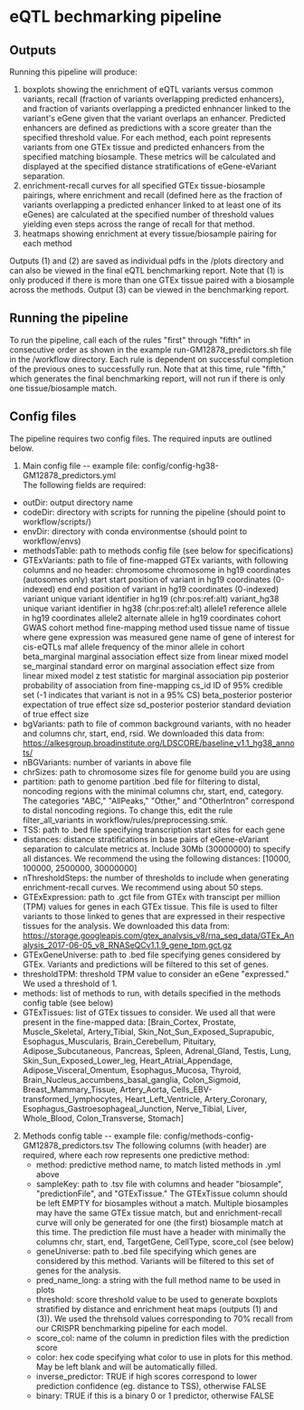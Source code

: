 # eQTL bechmarking pipeline

## Outputs
Running this pipeline will produce:
1. boxplots showing the enrichment of eQTL variants versus common variants, recall (fraction of variants overlapping predicted enhancers), and fraction of variants overlapping a predicted enhnancer linked to the variant's eGene given that the variant overlaps an enhancer. Predicted enhancers are defined as predictions with a score greater than the specified threshold value. For each method, each point represents variants from one GTEx tissue and predicted enhancers from the specified matching biosample. These metrics will be calculated and displayed at the specified distance stratifications of eGene-eVariant separation.
2. enrichment-recall curves for all specified GTEx tissue-biosample pairings, where enrichment and recall (defined here as the fraction of variants overlapping a predicted enhancer linked to at least one of its eGenes) are calculated at the specified number of threshold values yielding even steps across the range of recall for that method.
3. heatmaps showing enrichment at every tissue/biosample pairing for each method

Outputs (1) and (2) are saved as individual pdfs in the /plots directory and can also be viewed in the final eQTL benchmarking report. Note that (1) is only produced if there is more than one GTEx tissue paired with a biosample across the methods. Output (3) can be viewed in the benchmarking report.

## Running the pipeline
To run the pipeline, call each of the rules "first" through "fifth" in consecutive order as shown in the example run-GM12878_predictors.sh file in the /workflow directory. Each rule is dependent on successful completion of the previous ones to successfully run. Note that at this time, rule "fifth," which generates the final benchmarking report, will not run if there is only one tissue/biosample match.

## Config files
The pipeline requires two config files. The required inputs are outlined below.
1. Main config file -- example file: config/config-hg38-GM12878_predictors.yml  
The following fields are required:
  - outDir: output directory name
  - codeDir: directory with scripts for running the pipeline (should point to workflow/scripts/)
  - envDir: directory with conda environmentse (should point to workflow/envs)
  - methodsTable: path to methods config file (see below for specifications)
  - GTExVariants: path to file of fine-mapped GTEx variants, with following columns and no header:
        chromosome      chromosome in hg19 coordinates (autosomes only)
        start   start position of variant in hg19 coordinates (0-indexed)
        end     end position of variant in hg19 coordinates (0-indexed)
        variant unique variant identifier in hg19 (chr:pos:ref:alt)
        variant_hg38    unique variant identifier in hg38 (chr:pos:ref:alt)
        allele1 reference allele in hg19 coordinates
        allele2 alternate allele in hg19 coordinates
        cohort  GWAS cohort
        method  fine-mapping method used
        tissue  name of tissue where gene expression was measured
        gene    name of gene of interest for cis-eQTLs
        maf     allele frequency of the minor allele in cohort
        beta_marginal   marginal association effect size from linear mixed model
        se_marginal     standard error on marginal association effect size from linear mixed model
        z       test statistic for marginal association
        pip     posterior probability of association from fine-mapping
        cs_id   ID of 95% credible set (-1 indicates that variant is not in a 95% CS)
        beta_posterior  posterior expectation of true effect size
        sd_posterior    posterior standard deviation of true effect size
  - bgVariants: path to file of common background variants, with no header and columns chr, start, end, rsid. We downloaded this data from: https://alkesgroup.broadinstitute.org/LDSCORE/baseline_v1.1_hg38_annots/
  - nBGVariants: number of variants in above file
  - chrSizes: path to chromosome sizes file for genome build you are using
  - partition: path to genome partition .bed file for filtering to distal, noncoding regions with the minimal columns chr, start, end, category. The categories "ABC," "AllPeaks," "Other," and "OtherIntron" correspond to distal noncoding regions. To change this, edit the rule filter_all_variants in workflow/rules/preprocessing.smk.
  - TSS: path to .bed file specifying transcription start sites for each gene
  - distances: distance stratifications in base pairs of eGene-eVariant separation to calculate metrics at. Include 30Mb (30000000) to specify all distances. We recommend the using the following distances: [10000, 100000, 2500000, 30000000]
  - nThresholdSteps: the number of thresholds to include when generating enrichment-recall curves. We recommend using about 50 steps.
  - GTExExpression: path to .gct file from GTEx with transcipt per million (TPM) values for genes in each GTEx tissue. This file is used to filter variants to those linked to genes that are expressed in their respective tissues for the analysis. We downloaded this data from: https://storage.googleapis.com/gtex_analysis_v8/rna_seq_data/GTEx_Analysis_2017-06-05_v8_RNASeQCv1.1.9_gene_tpm.gct.gz
  - GTExGeneUniverse: path to .bed file specifying genes considered by GTEx. Variants and predictions will be filtered to this set of genes.
  - thresholdTPM: threshold TPM value to consider an eGene "expressed." We used a threshold of 1. 
  - methods: list of methods to run, with details specified in the methods config table (see below)
  - GTExTissues: list of GTEx tissues to consider. We used all that were present in the fine-mapped data: [Brain_Cortex, Prostate, Muscle_Skeletal, Artery_Tibial, Skin_Not_Sun_Exposed_Suprapubic, Esophagus_Muscularis, Brain_Cerebellum, Pituitary, Adipose_Subcutaneous, Pancreas, Spleen, Adrenal_Gland, Testis, Lung, Skin_Sun_Exposed_Lower_leg, Heart_Atrial_Appendage, Adipose_Visceral_Omentum, Esophagus_Mucosa, Thyroid, Brain_Nucleus_accumbens_basal_ganglia, Colon_Sigmoid, Breast_Mammary_Tissue, Artery_Aorta, Cells_EBV-transformed_lymphocytes, Heart_Left_Ventricle, Artery_Coronary, Esophagus_Gastroesophageal_Junction, Nerve_Tibial, Liver, Whole_Blood, Colon_Transverse, Stomach]
  
2. Methods config table -- example file: config/methods-config-GM12878_predictors.tsv
The following columns (with header) are required, where each row represents one predictive method:
   - method: predictive method name, to match listed methods in .yml above
   - sampleKey: path to .tsv file with columns and header "biosample", "predictionFile", and "GTExTissue." The GTExTissue column should be left EMPTY for biosamples without a match. Multiple biosamples may have the same GTEx tissue match, but and enrichment-recall curve will only be generated for one (the first) biosample match at this time. The prediction file must have a header with minimally the columns chr, start, end, TargetGene, CellType, score_col (see below)
   - geneUniverse: path to .bed file specifying which genes are considered by this method. Variants will be filtered to this set of genes for the analysis.
   - pred_name_long: a string with the full method name to be used in plots
   - threshold: score threshold value to be used to generate boxplots stratified by distance and enrichment heat maps (outputs (1) and (3)). We used the threhsold values corresponding to 70% recall from our CRISPR benchmarking pipeline for each model.
   - score_col: name of the column in prediction files with the prediction score
   - color: hex code specifying what color to use in plots for this method. May be left blank and will be automatically filled.
   - inverse_predictor: TRUE if high scores correspond to lower prediction confidence (eg. distance to TSS), otherwise FALSE
   - binary: TRUE if this is a binary 0 or 1 predictor, otherwise FALSE


